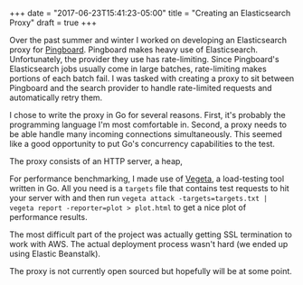 +++
date = "2017-06-23T15:41:23-05:00"
title = "Creating an Elasticsearch Proxy"
draft = true
+++

Over the past summer and winter I worked on developing an Elasticsearch proxy for [Pingboard][pb]. Pingboard makes heavy use of Elasticsearch. Unfortunately, the provider they use has rate-limiting. Since Pingboard's Elasticsearch jobs usually come in large batches, rate-limiting makes portions of each batch fail. I was tasked with creating a proxy to sit between Pingboard and the search provider to handle rate-limited requests and automatically retry them.

I chose to write the proxy in Go for several reasons. First, it's probably the programming language I'm most comfortable in. Second, a proxy needs to be able handle many incoming connections simultaneously. This seemed like a good opportunity to put Go's concurrency capabilities to the test.

The proxy consists of an HTTP server, a heap,

For performance benchmarking, I made use of [Vegeta][veg], a load-testing tool written in Go. All you need is a `targets` file that contains test requests to hit your server with and then run `vegeta attack -targets=targets.txt | vegeta report -reporter=plot > plot.html` to get a nice plot of performance results.

The most difficult part of the project was actually getting SSL termination to work with AWS. The actual deployment process wasn't hard (we ended up using Elastic Beanstalk).

The proxy is not currently open sourced but hopefully will be at some point.

[pb]: https://pingboard.com
[veg]: https://github.com/tsenart/vegeta
